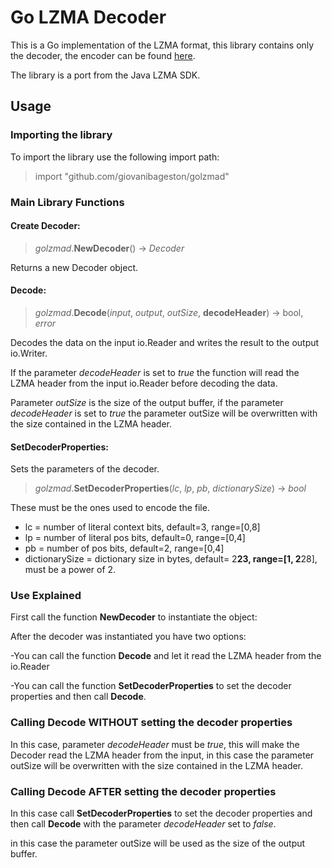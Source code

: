 # Go LZMA Decoder

This is a Go implementation of the LZMA format, this library contains only the decoder, 
the encoder can be found [here](https://github.com/giovanibageston/golzmaenc).

The library is a port from the Java LZMA SDK.

## Usage

### Importing the library
To import the library use the following import path:
> import "github.com/giovanibageston/golzmad"
 
### Main Library Functions
#### Create Decoder:
> *golzmad*.**NewDecoder**() -> *Decoder*

Returns a new Decoder object.

#### Decode:

> *golzmad*.**Decode**(*input*, *output*, *outSize*, **decodeHeader**) -> bool, *error*

Decodes the data on the input io.Reader and writes the result to the output io.Writer.

If the parameter *decodeHeader* is set to *true* the function will read the LZMA header from the input io.Reader before decoding the data.

Parameter *outSize* is the size of the output buffer, if the parameter *decodeHeader* is set to *true* the parameter outSize will be overwritten with the size contained in the LZMA header.


#### SetDecoderProperties:

Sets the parameters of the decoder.

> *golzmad*.**SetDecoderProperties**(*lc*, *lp*, *pb*, *dictionarySize*) -> *bool*

These must be the ones used to encode the file.

- lc = number of literal context bits, default=3, range=[0,8]
- lp = number of literal pos bits, default=0, range=[0,4]
- pb = number of pos bits, default=2, range=[0,4]
- dictionarySize = dictionary size in bytes, default= 2**23, range=[1, 2**28], must be a power of 2.

### Use Explained
First call the function **NewDecoder** to instantiate the object:

After the decoder was instantiated you have two options: 

-You can call the function **Decode** and let it read the LZMA header from the io.Reader

-You can call the function **SetDecoderProperties** to set the decoder properties and then call **Decode**.

### Calling Decode WITHOUT setting the decoder properties
In this case, parameter *decodeHeader* must be *true*, this will make the Decoder read the LZMA header from the input, in this case the parameter outSize will be overwritten with the size contained in the LZMA header. 

### Calling Decode AFTER setting the decoder properties
In this case call **SetDecoderProperties** to set the decoder properties and then call **Decode** with the parameter *decodeHeader* set to *false*.

in this case the parameter outSize will be used as the size of the output buffer.

